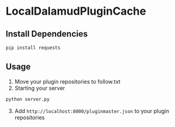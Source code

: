 # **LocalDalamudPluginCache**

## Install Dependencies
```bash
pip install requests
```

## Usage
1. Move your plugin repositories to follow.txt
2. Starting your server
```bash
python server.py
```
3. Add `http://localhost:8000/pluginmaster.json` to your plugin repositories
